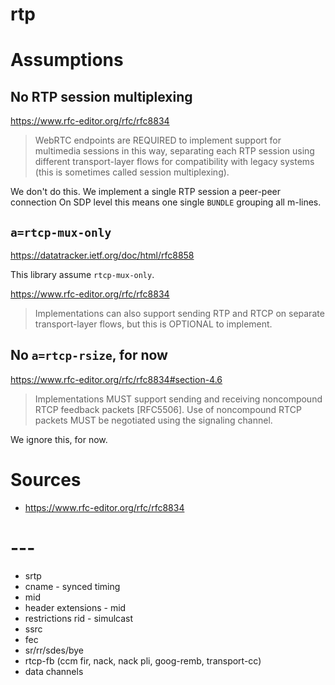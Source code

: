 rtp
===

# Assumptions

## No RTP session multiplexing

https://www.rfc-editor.org/rfc/rfc8834

> WebRTC endpoints are REQUIRED to implement support for multimedia 
> sessions in this way, separating each RTP session using different 
> transport-layer flows for compatibility with legacy systems 
> (this is sometimes called session multiplexing).

We don't do this. We implement a single RTP session a peer-peer connection
On SDP level this means one single `BUNDLE` grouping all m-lines.

## `a=rtcp-mux-only`

https://datatracker.ietf.org/doc/html/rfc8858

This library assume `rtcp-mux-only`.

https://www.rfc-editor.org/rfc/rfc8834

> Implementations can also support sending RTP and RTCP on separate
> transport-layer flows, but this is OPTIONAL to implement.

## No `a=rtcp-rsize`, for now

https://www.rfc-editor.org/rfc/rfc8834#section-4.6

> Implementations MUST support sending and receiving noncompound RTCP 
> feedback packets [RFC5506]. Use of noncompound RTCP packets MUST 
> be negotiated using the signaling channel.

We ignore this, for now.

# Sources

* https://www.rfc-editor.org/rfc/rfc8834

# ---

* srtp
* cname - synced timing
* mid
* header extensions - mid
* restrictions rid - simulcast
* ssrc
* fec
* sr/rr/sdes/bye
* rtcp-fb (ccm fir, nack, nack pli, goog-remb, transport-cc)
* data channels
